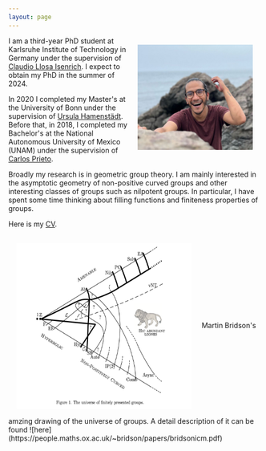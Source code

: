 ```yaml
---
layout: page
---
```


<img align="right" width="230" height="210" style="margin:16px;" src="f6ee6879-272f-43c2-82c9-09abacb6e5eb.jpeg">

I am a third-year PhD student at Karlsruhe Institute of Technology in Germany under the supervision of [Claudio Llosa Isenrich](https://www.math.kit.edu/user/llosa/index.html). I expect to obtain my PhD in the summer of 2024. 

In 2020 I completed my Master's at the University of Bonn under the supervision of [Ursula Hamenstädt](https://www.math.uni-bonn.de/people/ursula/). Before that, in 2018, I completed my Bachelor's at the National Autonomous University of Mexico (UNAM) under the supervision of [Carlos Prieto](https://paginas.matem.unam.mx/cprieto/).

Broadly my research is in geometric group theory. I am mainly interested in the asymptotic geometry of non-positive curved groups and other interesting classes of groups such as nilpotent groups. In particular, I have spent some time thinking about filling functions and finiteness properties of groups.

Here is my <a href="CV_JeronimoGarciaMejia.pdf" target="_blank">CV</a>.



<img align="center" width="350" height="330" style="margin:16px;" src="universe.png">
Martin Bridson's amzing drawing of the universe of groups. A detail description of it can be found ![here](https://people.maths.ox.ac.uk/~bridson/papers/bridsonicm.pdf)
